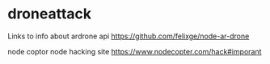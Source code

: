# droneattack
Links to info about ardrone api
https://github.com/felixge/node-ar-drone

node coptor node hacking site
https://www.nodecopter.com/hack#imporant
